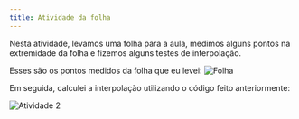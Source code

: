 ```yaml
---
title: Atividade da folha
---
```

 Nesta atividade, levamos uma folha para a aula, medimos alguns pontos na extremidade da folha e fizemos alguns testes de interpolação.


Esses são os pontos medidos da folha que eu levei:
![Folha](/images/folha.jpg)

Em seguida, calculei a interpolação utilizando o código feito anteriormente:

![Atividade 2](/images/result.png)

